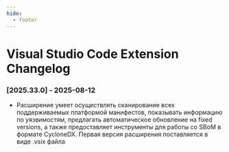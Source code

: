 ```yaml
---
hide:
  - footer
---
```


# Visual Studio Code Extension Changelog

### [2025.33.0] - 2025-08-12

- Расширение умеет осуществлять сканирование всех поддерживаемых платформой манифестов, показывать информацию по уязвимостям, предлагать автоматическое обновление на fixed versions, а также предоставляет инструменты для работы со SBoM в формате CycloneDX. Первая версия расширения поставляется в виде .vsix файла

